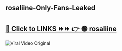 
 ## rosaliine-Only-Fans-Leaked

# <h2><a href="https://clipsfans.com/rosaliine&ref=git">🔗 Click to LINKS ⏩⏩ 👉 🟢 rosaliine </a></h2>

<a href="https://clipsfans.com/rosaliine&ref=git" rel="nofollow" data-target="animated-image.originalLink"><img src="https://i.ibb.co.com/xMMVF88/686577567.gif" alt="Viral Video Original" style="max-width: 100%; display: inline-block;" data-target="animated-image.originalImage"></a>
